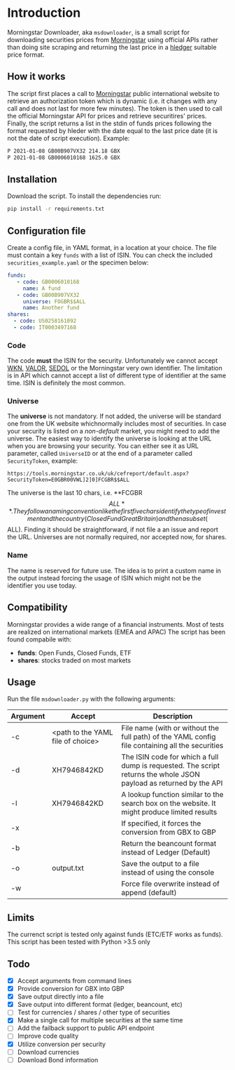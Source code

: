# Introduction

Morningstar Downloader, aka `msdownloader`, is a small script for downloading securities prices from [Morningstar](https://www.morningstar.com) using official APIs rather than doing site scraping and returning the last price in a [hledger](https://hledger.org) suitable price format.

## How it works

The script first places a call to [Morningstar](https://www.morningstar.co.uk) public international website to retrieve an authorization token which is dynamic (i.e. it changes with any call and does not last for more few minutes). The token is then used to call the official Morningstar API for prices and retrieve securitires' prices.
Finally, the script returns a list in the stdin of funds prices following the format requested by hleder with the date equal to the last price date (it is not the date of script execution). 
Example:

```bash
P 2021-01-08 GB00B907VX32 214.18 GBX
P 2021-01-08 GB0006010168 1625.0 GBX
```
## Installation 

Download the script. To install the dependencies run:

```bash
pip install -r requirements.txt
```
## Configuration file

Create a config file, in YAML format, in a location at your choice. The file must contain a key `funds` with a list of ISIN. You can check the included `securities_example.yaml` or the specimen below: 

```yaml
funds:
   - code: GB0006010168
     name: A fund
   - code: GB00B907VX32
     universe: FOGBR$$ALL
     name: Another fund
shares:
  - code: US0258161092
  - code: IT0003497168
```
### Code
The code **must** the ISIN for the security. Unfortunately we cannot accept [WKN](https://en.wikipedia.org/wiki/Wertpapierkennnummer), [VALOR](https://en.wikipedia.org/wiki/Valoren_number), [SEDOL](https://en.wikipedia.org/wiki/SEDOL) or the Morningstar very own identifier. The limitation is in API which cannot accept a list of different type of identifier at the same time. ISIN is definitely the most common.

### Universe
The **universe** is not mandatory. If not added, the universe will be standard one from the UK website whichnormally includes most of securities. In case your security is listed on a *non-default* market, you might need to add the universe. The easiest way to identify the universe is looking at the URL when you are browsing your security. You can either see it as URL parameter, called `UniverseID` or at the end of a parameter called `SecurityToken`, example:
```url
https://tools.morningstar.co.uk/uk/cefreport/default.aspx?SecurityToken=E0GBR00VWL]2]0]FCGBR$$ALL
```

The universe is the last 10 chars, i.e. **FCGBR$$ALL**. They follow a naming convention like the first five chars identify the type of investment and the country (Closed Fund Great Britain) and then a subset ($$ALL). Finding it should be straightforward, if not file a an issue and report the URL.
Universes are not normally required, nor accepted now, for shares.

### Name
The name is reserved for future use. The idea is to print a custom name in the output instead forcing the usage of ISIN which might not be the identifier you use today.

## Compatibility
Morningstar provides a wide range of a financial instruments. Most of tests are realized on international markets (EMEA and APAC) The script has been found compabile with:
- **funds**: Open Funds, Closed Funds, ETF
- **shares**: stocks traded on most markets
## Usage

Run the file `msdownloader.py` with the following arguments:

|Argument|Accept|Description|
|---|---|---|
|-c|\<path to the YAML file of choice>|File name (with or without the full path) of the YAML config file containing all the securities|
|-d|XH7946842KD| The ISIN code for which a full dump is requested. The script returns the whole JSON payload as returned by the API|
|-l|XH7946842KD| A lookup function similar to the search box on the website. It might produce limited results|
|-x||If specified, it forces the conversion from GBX to GBP|
|-b||Return the beancount format instead of Ledger (Default)|
|-o|output.txt|Save the output to a file instead of using the console|
|-w||Force file overwrite instead of append (default)|
## Limits

The currenct script is tested only against funds (ETC/ETF works as funds).
This script has been tested with Python >3.5 only

## Todo

- [X] Accept arguments from command lines
- [X] Provide conversion for GBX into GBP
- [X] Save output directly into a file
- [X] Save output into different format (ledger, beancount, etc)
- [ ] Test for currencies / shares / other type of securities
- [X] Make a single call for multiple securities at the same time
- [ ] Add the failback support to public API endpoint
- [ ] Improve code quality
- [X] Utilize conversion per security
- [ ] Download currencies
- [ ] Download Bond information